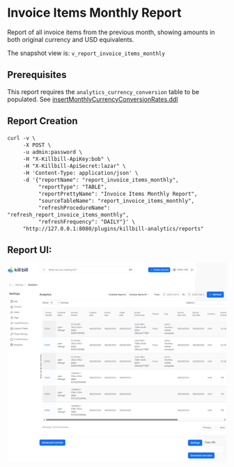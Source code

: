 # Invoice Items Monthly Report

Report of all invoice items from the previous month, showing amounts in both original currency and USD equivalents.

The snapshot view is: `v_report_invoice_items_monthly`

## Prerequisites

This report requires the `analytics_currency_conversion` table to be populated. See [insertMonthlyCurrencyConversionRates.ddl](../utils/insertMonthlyCurrencyConversionRates.ddl)

## Report Creation

```
curl -v \
     -X POST \
     -u admin:password \
     -H "X-Killbill-ApiKey:bob" \
     -H "X-Killbill-ApiSecret:lazar" \
     -H 'Content-Type: application/json' \
     -d '{"reportName": "report_invoice_items_monthly",
          "reportType": "TABLE",
          "reportPrettyName": "Invoice Items Monthly Report",
          "sourceTableName": "report_invoice_items_monthly",
          "refreshProcedureName": "refresh_report_invoice_items_monthly",
          "refreshFrequency": "DAILY"}' \
     "http://127.0.0.1:8080/plugins/killbill-analytics/reports"
```

## Report UI:

![invoice-items-monthly.png](invoice-items-monthly.png)
